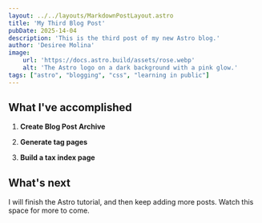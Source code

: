 ```yaml
---
layout: ../../layouts/MarkdownPostLayout.astro
title: 'My Third Blog Post'
pubDate: 2025-14-04
description: 'This is the third post of my new Astro blog.'
author: 'Desiree Molina'
image:
    url: 'https://docs.astro.build/assets/rose.webp'
    alt: 'The Astro logo on a dark background with a pink glow.'
tags: ["astro", "blogging", "css", "learning in public"]
---
```


## What I've accomplished

1. **Create Blog Post Archive**

2. **Generate tag pages**

3. **Build a tax index page**

## What's next

I will finish the Astro tutorial, and then keep adding more posts. Watch this space for more to come.